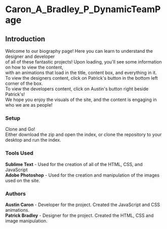 # Caron_A_Bradley_P_DynamicTeamPage

## Introduction

Welcome to our biography page! Here you can learn to understand the designer and developer 
<br>
of all of these fantastic projects! Upon loading, you'll see some information on how to view the content,
<br>
with an animations that load in the title, content box, and everything in it.
<br>
To view the designers content, click on Patrick's button in the bottom left corner of the box.
<br>
To view the developers content, click on Austin's button right beside Patrick's!
<br>
We hope you enjoy the visuals of the site, and the content is engaging in who we are as people!

### Setup
Clone and Go!
<br>
Either download the zip and open the index, or clone the repository to your desktop and run the index.

### Tools Used
**Sublime Text** - Used for the creation of all of the HTML, CSS, and JavaScript
<br>
**Adobe Photoshop** - Used for the creation and manipulation of the images used on the site.

### Authors
**Austin Caron** - Developer for the project. Created the JavaScript and CSS animations.
<br>
**Patrick Bradley** - Designer for the project. Created the HTML, CSS and image manipulation.
